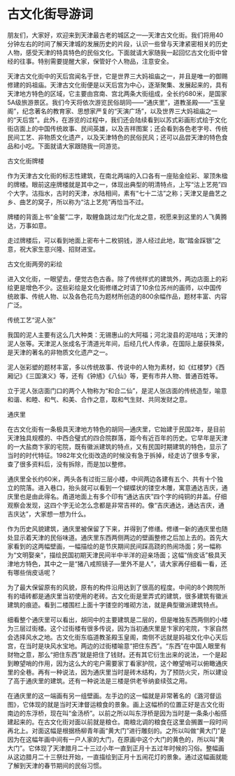 # 古文化街导游词  
朋友们，大家好，欢迎来到天津最古老的城区之一—天津古文化街。我们将用40分钟左右的时间了解天津城的发展历史的片段，认识一些曾与天津紧密相关的历史人物，感受天津的特具特色的民俗文化。下面就请大家随我一起回忆古文化街中曾经的往事。特别需要提醒大家，保管好个人物品，注意安全。  

天津古文化街中的天后宫闻名于世，它是世界三大妈祖庙之一，并且是唯一的御赐修建的妈祖庙。天津古文化街便是以天后宫为中心，逐渐聚集、发展起来的，具有天津地方特色的区域，它主要由宫南、宫北两条大街组成，全长约680米，是国家5A级旅游景区。我们今天将依次游览民俗胡同——“通庆里”，道教圣殿——“玉皇阁”，纪念著名的教育家、思想家严复的“天演广场”，以及世界三大妈祖庙之一的“天后宫”。此外，在游览的过程中，我们还会陆续看到以苏式彩画形式绘于文化街店面上的中国传统故事、民间英雄，以及吉祥图案；还会看到各色老字号、传统民间工艺、非物质文化遗产，以及天津特色的民俗民风；还可以品尝天津的特色食品和小吃。下面就请大家跟随我一同游览。  

古文化街牌楼  

作为天津古文化街的标志性建筑，在南北两端的入口各有一座贴金绘彩、翠顶朱楹的牌楼。眼前这座牌楼就是其中之一，体现出典型的明清特点，上写“沽上艺苑”四个大字。沽指水，古时的天津，水陆相间，素有“七十二沽”之称；天津又是曲艺之乡、曲艺的窝子，所以称为“沽上艺苑”再恰当不过。  

牌楼的背面上书“金鳌”二字，取鲤鱼跳过龙门化龙之意，祝愿来到这里的人飞黄腾达，万事如意。  

走过牌楼后，可以看到地面上密布十二枚铜钱，游人经过此地，取“踏金踩银”之意，祝大家生意兴隆、招财进宝。  

古文化街两旁的彩绘  

进入文化街，一眼望去，便觉古色古香。除了传统样式的建筑外，两边店面上的彩绘更是增色不少。这些彩绘是文化街修缮之时请了10余位苏州的画师，以中国传统故事、传统人物、以及各色花鸟为题材所创造的800余幅作品，题材丰富、内容广泛。  

传统工艺“泥人张”  

我国的泥人主要有这么几大种类：无锡惠山的大阿福；河北浚县的泥咕咕；天津的泥人张等。天津泥人张成名于清道光年间，后经几代人传承，在国际上屡获殊荣，是天津的著名的非物质文化遗产之一。  

泥人张彩塑的题材丰富，多以传统故事、传说中的人物为素材，如《红楼梦》《西厢记》《三国演义》等，还有《钟馗》《八仙》等，更有市井人物、普通百姓等。  

立于泥人张店面门口的两个人物称为“和合二仙”，是泥人张店面的传统造型，喻意和谐、和睦、和气、和美、合作之意，取和气生财、共同发财之意。  

通庆里  

在古文化街有一条极具天津地方特色的胡同—通庆里，它始建于民国2年，是目前天津独具规模的、中西合璧式的四合院群落，距今有近百年的历史。它早年是天津的一大盐商卞家的宅院，既有徽派建筑的特点，又有民国时期建筑的特色，显示了当时的时代特征。1982年文化街改造的时候没有急于拆掉，经走访了很多专家，查了很多资料后，没有拆除，而是加以整修。  

通庆里全长约60米，两头各有过街三层小楼，中间两边各建有五个、共有十个独立的院落。进入巷口，抬头就可以看到一个蝴蝶状的镂空木雕，寓意通达吉庆，通庆里也是由此得名。甬道地面上有多个印有“通达吉庆”四个字的纯铜的井盖。仔细观察会发现，这四个字无论怎么念都是非常吉祥的。像“吉庆通达，通达吉庆，通吉庆达”，大家想一想为什么。  

作为历史风貌建筑，通庆里被保留了下来，并得到了修缮。修缮一新的通庆里也随处显示着天津的民俗味道。通庆里东西两侧两边的壁画整修之后加上去的。首先大家看到的这两幅壁画，一幅描绘的是节庆期间民间踩高跷的热闹场面；另一幅称为“文明娶亲”，描绘民国初期天津民间半中半洋的迎亲场面；这幅“俏皮话”极具天津地方特色，其中之一是“猪八戒照镜子—里外不是人”，请大家再仔细看一看，还有哪些俏皮话呢？  

为了最大保留原有的风貌，原有的构件沿用达到了很高的程度。中间的8个跨院所有的墙砖都是通庆里当初使用的老砖。古文化街是里弄式的建筑，很多建筑有徽派建筑的痕迹。看到二楼围栏上面十字镂空的堆砌方法，就是典型徽派建筑特点。  

细看整个通庆里可以看出，胡同中的主要建筑是二层的，但是唯独东西两侧的小楼为三层过街楼。这个过街楼有很多传说，因为当初通庆里是卞家的宅院，卞家自然会选择风水之地。古文化街东临道教圣殿玉皇阁，南侧不远就是妈祖文化中心天后宫，在当时是块风水宝地。两边的过街楼喻意“把住东西”。“东西”在中国人眼里有财物之意，那么“把住东西”就是把住了钱财。还有其它衍生出来的说法，一个是起到瞭望哨的作用，因为这么大的宅户需要家丁看家护院，这个瞭望哨可以俯瞰通庆里的全巷。再有一种说法，因为通庆里当时是砖木结构，为了预防火灾，所以建设了高于通庆里的建筑。还有一种说法是三楼是供老爷纳妾续弦之用。  

在通庆里的这一端画有另一组壁画。左手边的这一幅就是非常著名的《潞河督运图》，它体现的就是当时天津督运粮食的景象。画上这幅桥的位置正好是古文化街南边的东浮桥，现在叫“金汤桥”。以前之所以叫东浮桥是因为当时是一条条小船搭建起来的。在古文化街对面以前就是粮仓。南粮北调的粮食在这里会搁置一段时间再北上。对面这幅是根据杨柳青年画“黄大门”进行雕刻的。之所以叫做“黄大门”是因为在这幅年画中间有一户人家的大门，在原画中这个大门的黄色的，所以叫“黄大门”。它体现了天津腊月二十三过小年一直到正月十五过年时候的习俗。整幅画从这边腊月二十三祭灶开始，一直描绘到正月十五闹花灯的景象。通过这幅画就能了解到天津的春节期间的民俗习惯。  
<!-- Last processed: 2025-07-22 03:44:26 -->
